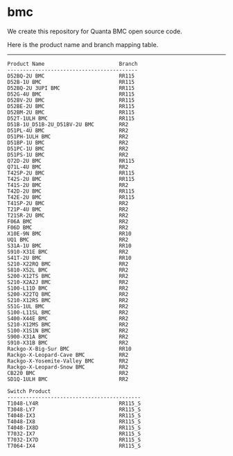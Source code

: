 # bmc
We create this repository for Quanta BMC open source code. 

Here is the product name and branch mapping table.

---

    Product Name                        Branch
    ------------------------------------------
    D52BQ-2U BMC                        RR115
    D52B-1U BMC                         RR115
    D52BQ-2U 3UPI BMC                   RR115
    D52G-4U BMC                         RR115
    D52BV-2U BMC                        RR115
    D52BE-2U BMC                        RR115
    D52BM-2U BMC                        RR115
    D52T-1ULH BMC                       RR115
    D51B-1U_D51B-2U_D51BV-2U BMC        RR2
    D51PL-4U BMC                        RR2
    D51PH-1ULH BMC                      RR2
    D51BP-1U BMC                        RR2
    D51PC-1U BMC                        RR2
    D51PS-1U BMC                        RR2
    Q72D-2U BMC                         RR115
    Q71L-4U BMC                         RR2
    T42SP-2U BMC                        RR115
    T42S-2U BMC                         RR115
    T41S-2U BMC                         RR2
    T42D-2U BMC                         RR115
    T42E-2U BMC                         RR115
    T41SP-2U BMC                        RR2
    T21P-4U BMC                         RR2
    T21SR-2U BMC                        RR2
    F06A BMC                            RR2
    F06D BMC                            RR2
    X10E-9N BMC                         RR10
    UQ1 BMC                             RR2
    S31A-1U BMC                         RR10
    S910-X31E BMC                       RR2
    S41T-2U BMC                         RR10
    S210-X22RQ BMC                      RR2
    S810-X52L BMC                       RR2
    S200-X12TS BMC                      RR2
    S210-X2A2J BMC                      RR2
    S100-L11D BMC                       RR2
    S200-X22TQ BMC                      RR2
    S210-X12RS BMC                      RR2
    S51G-1UL BMC                        RR2
    S100-L11SL BMC                      RR2
    S400-X44E BMC                       RR2
    S210-X12MS BMC                      RR2
    S100-X1S1N BMC                      RR2
    S900-X31A BMC                       RR2
    S910-X31B BMC                       RR2
    Rackgo-X-Big-Sur BMC                RR10
    Rackgo-X-Leopard-Cave BMC           RR2
    Rackgo-X-Yosemite-Valley BMC        RR2
    Rackgo-X-Leopard-Snow BMC           RR2
    CB220 BMC                           RR2
    SD1Q-1ULH BMC                       RR2
    
    Switch Product                      
    -------------------------------------------
    T1048-LY4R                          RR115_S
    T3048-LY7                           RR115_S
    T4048-IX3                           RR115_S
    T4048-IX8                           RR115_S
    T4048-IX8D                          RR115_S
    T7032-IX7                           RR115_S
    T7032-IX7D                          RR115_S
    T7064-IX4                           RR115_S
